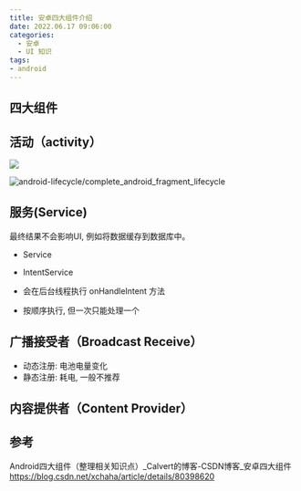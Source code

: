 ```yaml
---
title: 安卓四大组件介绍
date: 2022.06.17 09:06:00
categories:
  - 安卓
  - UI 知识
tags:
- android
---
```


## 四大组件

## 活动（activity）

![](https://upload-images.jianshu.io/upload_images/1662509-226fdcd24bbf69ef.png?imageMogr2/auto-orient/strip%7CimageView2/2/w/1240)

![android-lifecycle/complete_android_fragment_lifecycle](http://upload-images.jianshu.io/upload_images/1662509-eafeffb5bdd1b519.png?imageMogr2/auto-orient/strip%7CimageView2/2/w/1240)

## 服务(Service)

最终结果不会影响UI, 例如将数据缓存到数据库中。

* Service

* IntentService
* 会在后台线程执行 onHandleIntent 方法
* 按顺序执行, 但一次只能处理一个

## 广播接受者（Broadcast Receive）

* 动态注册: 电池电量变化
* 静态注册: 耗电, 一般不推荐

## 内容提供者（Content Provider）

## 参考

Android四大组件（整理相关知识点）_Calvert的博客-CSDN博客_安卓四大组件 <https://blog.csdn.net/xchaha/article/details/80398620>
